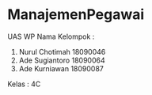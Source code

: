 # ManajemenPegawai
UAS WP 
Nama Kelompok :
1. Nurul Chotimah 18090046
2. Ade Sugiantoro  18090064
3. Ade Kurniawan  18090087

Kelas  : 4C
